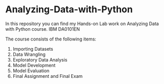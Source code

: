 # Analyzing-Data-with-Python

In this repository you can find my Hands-on Lab work on Analyzing Data with Python course. 
IBM DA0101EN

The course consists of the following items:

<ol>
  <li>Importing Datasets</li>
  <li>Data Wrangling</li>
  <li>Exploratory Data Analysis</li>
  <li>Model Development</li>
  <li>Model Evaluation</li>
  <li>Final Assignment and Final Exam</li>
</ol>

